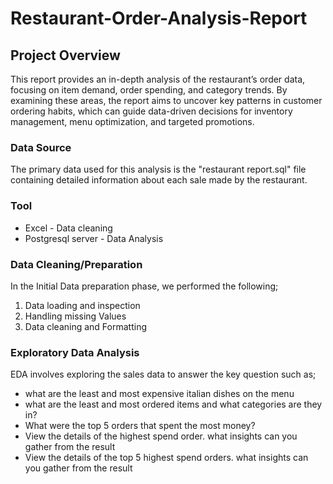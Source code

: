 # Restaurant-Order-Analysis-Report

## Project Overview

This report provides an in-depth analysis of the restaurant’s order data, focusing on item demand, order spending, and category trends. By examining these areas, the report aims to uncover key patterns in customer ordering habits, which can guide data-driven decisions for inventory management, menu optimization, and targeted promotions.

### Data Source
The primary data used for this analysis is the "restaurant report.sql" file containing detailed information about each sale made by the restaurant.

### Tool
- Excel - Data cleaning
- Postgresql server - Data Analysis

### Data Cleaning/Preparation
In the Initial Data preparation phase, we performed the following;
1. Data loading and inspection
2. Handling missing Values
3. Data cleaning and Formatting
   
### Exploratory Data Analysis
EDA involves exploring the sales data to answer the key question such as;

- what are the least and most expensive italian dishes on the menu
- what are the least and most ordered items and what categories are they in?
- What were the top 5 orders that spent the most money?
- View the details of the highest spend order. what insights can you gather from the result
- View the details of the top 5 highest spend orders. what insights can you gather from the result
